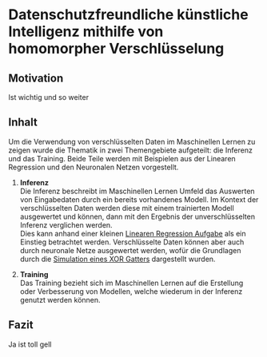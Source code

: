 Datenschutzfreundliche künstliche Intelligenz mithilfe von homomorpher Verschlüsselung
===

Motivation
---
Ist wichtig und so weiter

Inhalt
---
Um die Verwendung von verschlüsselten Daten im Maschinellen Lernen zu zeigen wurde die Thematik in zwei Themengebiete aufgeteilt: die Inferenz und das Training. Beide Teile werden mit Beispielen aus der Linearen Regression und den Neuronalen Netzen vorgestellt.

1. **Inferenz** <br>
Die Inferenz beschreibt im Maschinellen Lernen Umfeld das Auswerten von Eingabedaten durch ein bereits vorhandenes Modell. Im Kontext der verschlüsselten Daten werden diese mit einem trainierten Modell ausgewertet und können, dann mit den Ergebnis der unverschlüsselten Inferenz verglichen werden.<br> 
Dies kann anhand einer kleinen [Linearen Regression Aufgabe]() als ein Einstieg betrachtet werden. Verschlüsselte Daten können aber auch durch neuronale Netze ausgewertet werden, wofür die Grundlagen durch die [Simulation eines XOR Gatters]() dargestellt wurden.

2. **Training** <br>
Das Training bezieht sich im Maschinellen Lernen auf die Erstellung oder Verbesserung von Modellen, welche wiederum in der Inferenz genutzt werden können.

Fazit
---
Ja ist toll gell